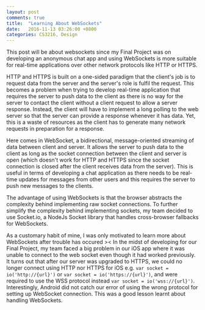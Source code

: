 ```yaml
---
layout: post
comments: true
title:  "Learning About WebSockets"
date:   2016-11-13 03:26:00 +0800
categories: CS3216, Design
---
```


This post will be about websockets since my Final Project was on developing an anonymous chat app and using WebSockets is more suitable for real-time applications over other network protocols like HTTP or HTTPS. 

HTTP and HTTPS is built on a one-sided paradigm that the client's job is to request data from the server and the server's role is fulfil the request. This becomes a problem when trying to develop real-time application that requires the server to push data to the client as there is no way for the server to contact the client without a client request to allow a server response. Instead, the client will have to implement a long polling to the web server so that the server can provide a response whenever it has data. Yet, this is a waste of resources as the client has to generate many network requests in preparation for a response.

Here comes in WebSocket, a bidirectional, message-oriented streaming of data between client and server. It allows the server to push data to the client as long as the socket connection between the client and server is open (which doesn't work for HTTP and HTTPS since the socket connection is closed after the client receives data from the server). This is useful in terms of developing a chat application as there needs to be real-time updates for messages from other users and this requires the server to push new messages to the clients.

The advantage of using WebSockets is that the browser abstracts the complexity behind implementing raw socket connections. To further simplify the complexity behind implementing sockets, my team decided to use Socket.io, a NodeJs Socket library that handles cross-browser fallbacks for WebSockets.

As a customary habit of mine, I was only motivated to learn more about WebSockets after trouble has occured >< In the midst of developing for our Final Project, my team faced a big problem in our iOS app where it was unable to connect to the web socket even though it had worked previously. It turns out that after our server was upgraded to HTTPS, we could no longer connect using HTTP nor HTTPS for iOS e.g. `var socket = io('http://{url}')` or `var socket = io('https://{url}')`, and were required to use the WSS protocol instead `var socket = io('wss://{url}')`. Interestingly, Android did not catch our error of using the wrong protocol for setting up WebSocket connection. This was a good lesson learnt about handling WebSockets.